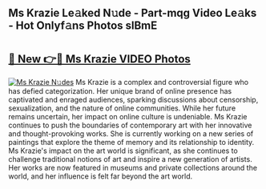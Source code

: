 ## Ms Krazie Le𝚊ked N𝚞de - Part-mqg Video Le𝚊ks - Hot Onlyf𝚊ns Photos slBmE

# <h2><a href="http://ac32420.deff.icu/?id=Ms+Krazie">🔗 New 👉🔴 Ms Krazie VIDEO Photos</a></h2>

[![Ms Krazie N𝚞des](https://i.imgur.com/rIISA9y.gif)](http://ac32420.deff.icu/?id=Ms+Krazie)
Ms Krazie is a complex and controversial figure who has defied categorization. Her unique brand of online presence has captivated and enraged audiences, sparking discussions about censorship, sexualization, and the nature of online communities. While her future remains uncertain, her impact on online culture is undeniable. Ms Krazie continues to push the boundaries of contemporary art with her innovative and thought-provoking works. She is currently working on a new series of paintings that explore the theme of memory and its relationship to identity. Ms Krazie's impact on the art world is significant, as she continues to challenge traditional notions of art and inspire a new generation of artists. Her works are now featured in museums and private collections around the world, and her influence is felt far beyond the art world.
